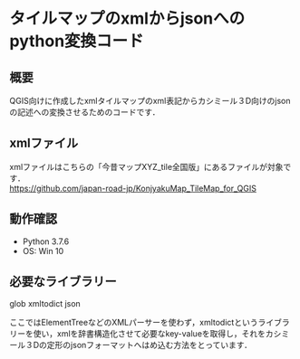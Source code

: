 # タイルマップのxmlからjsonへのpython変換コード  
 
## 概要  
QGIS向けに作成したxmlタイルマップのxml表記からカシミール３D向けのjsonの記述への変換させるためのコードです．  

## xmlファイル
xmlファイルはこちらの「今昔マップXYZ_tile全国版」にあるファイルが対象です．  
https://github.com/japan-road-jp/KonjyakuMap_TileMap_for_QGIS



## 動作確認  
* Python 3.7.6  
* OS: Win 10

## 必要なライブラリー  
glob
xmltodict
json  

ここではElementTreeなどのXMLパーサーを使わず，xmltodictというライブラリーを使い，xmlを辞書構造化させて必要なkey-valueを取得し，それをカシミール３Dの定形のjsonフォーマットへはめ込む方法をとっています．
